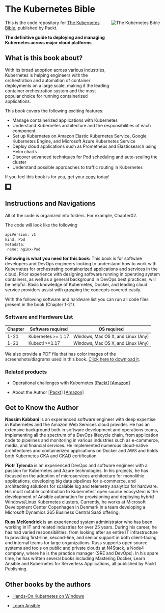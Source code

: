 # The Kubernetes Bible

<a href="https://www.packtpub.com/product/the-kubernetes-bible/9781838827694?utm_source=github&utm_medium=repository&utm_campaign=9781838827694"><img src="https://static.packt-cdn.com/products/9781838827694/cover/smaller" alt="The Kubernetes Bible" height="256px" align="right"></a>

This is the code repository for [The Kubernetes Bible](https://www.packtpub.com/product/the-kubernetes-bible/9781838827694?utm_source=github&utm_medium=repository&utm_campaign=9781838827694), published by Packt.

**The definitive guide to deploying and managing Kubernetes across major cloud platforms**

## What is this book about?
With its broad adoption across various industries, Kubernetes is helping engineers with the orchestration and automation of container deployments on a large scale, making it the leading container orchestration system and the most popular choice for running containerized applications. 

This book covers the following exciting features:
* Manage containerized applications with Kubernetes
* Understand Kubernetes architecture and the responsibilities of each component
* Set up Kubernetes on Amazon Elastic Kubernetes Service, Google Kubernetes Engine, and Microsoft Azure Kubernetes Service
* Deploy cloud applications such as Prometheus and Elasticsearch using Helm charts
* Discover advanced techniques for Pod scheduling and auto-scaling the cluster
* Understand possible approaches to traffic routing in Kubernetes

If you feel this book is for you, get your [copy](https://www.amazon.com/dp/1838827692) today!

<a href="https://www.packtpub.com/?utm_source=github&utm_medium=banner&utm_campaign=GitHubBanner"><img src="https://raw.githubusercontent.com/PacktPublishing/GitHub/master/GitHub.png" 
alt="https://www.packtpub.com/" border="5" /></a>

## Instructions and Navigations
All of the code is organized into folders. For example, Chapter02.

The code will look like the following:
```
apiVersion: v1
kind: Pod
metadata:
 name: nginx-Pod
```

**Following is what you need for this book:**
This book is for software developers and DevOps engineers looking to understand how to work with Kubernetes for orchestrating containerized applications and services in the cloud. Prior experience with designing software running in operating system containers, as well as a general background in DevOps best practices, will be helpful. Basic knowledge of Kubernetes, Docker, and leading cloud service providers assist with grasping the concepts covered easily.

With the following software and hardware list you can run all code files present in the book (Chapter 1-21).
### Software and Hardware List
| Chapter | Software required | OS required |
| -------- | ------------------------------------ | ----------------------------------- |
| 1-21 | Kubernetes >= 1.17 | Windows, Mac OS X, and Linux (Any) |
| 1-21 | Kubectl >=1.17 | Windows, Mac OS X, and Linux (Any) |

We also provide a PDF file that has color images of the screenshots/diagrams used in this book. [Click here to download it](https://static.packt-cdn.com/downloads/9781838827694_ColorImages.pdf).

### Related products
* Operational challenges with Kubernetes [[Packt]](https://www.packtpub.com/product/kubernetes-in-production-best-practices/9781800202450?utm_source=github&utm_medium=repository&utm_campaign=9781800202450) [[Amazon]](https://www.amazon.com/dp/1800202458)

* About the Author [[Packt]](https://www.packtpub.com/product/cloud-native-with-kubernetes/9781838823078?utm_source=github&utm_medium=repository&utm_campaign=9781838823078) [[Amazon]](https://www.amazon.com/dp/1838823077)

## Get to Know the Author
**Nassim Kabbani**
is an experienced software engineer with deep expertise in Kubernetes and the Amazon Web Services cloud provider. He has an extensive background both in software development and operations teams, implementing all the spectrum of a DevOps lifecycle chain, from application code to pipelines and monitoring in various industries such as e-commerce, media, and financial services.
He implemented numerous cloud-native architectures and containerized applications on Docker and AWS and holds both Kubernetes CKA and CKAD certification

**Piotr Tylenda**
is an experienced DevOps and software engineer with a passion for Kubernetes and Azure technologies. In his projects, he has focused on the adoption of microservices architecture for monolithic applications, developing big data pipelines for e-commerce, and architecting solutions for scalable log and telemetry analytics for hardware. His most notable contribution to Kubernetes' open source ecosystem is the development of Ansible automation for provisioning and deploying hybrid Windows/Linux Kubernetes clusters. Currently, he works at Microsoft Development Center Copenhagen in Denmark in a team developing a Microsoft Dynamics 365 Business Central SaaS offering.

**Russ McKendrick**
is an experienced system administrator who has been working in IT and related industries for over 25 years. During his career, he has had varied responsibilities, from looking after an entire IT infrastructure to providing first-line, second-line, and senior support in both client-facing and internal teams for large organizations.
Russ supports open source systems and tools on public and private clouds at N4Stack, a Node4 company, where he is the practice manager (SRE and DevOps). In his spare time, he has written several books including Mastering Docker, Learn Ansible and Kubernetes for Serverless Applications, all published by Packt Publishing.

## Other books by the authors
* [Hands-On Kubernetes on Windows](https://www.packtpub.com/cloud-networking/hands-on-kubernetes-on-windows?utm_source=github&utm_medium=repository&utm_campaign=9781838821562)

* [Learn Ansible](https://www.packtpub.com/virtualization-and-cloud/learn-ansible?utm_source=github&utm_medium=repository&utm_campaign=9781788998758)
